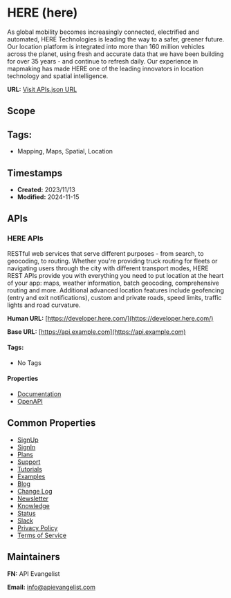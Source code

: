 # HERE (here)

As global mobility becomes increasingly connected, electrified and automated,
HERE Technologies is leading the way to a safer, greener future. Our location
platform is integrated into more than 160 million vehicles across the planet,
using fresh and accurate data that we have been building for over 35 years -
and continue to refresh daily. Our experience in mapmaking has made HERE one
of the leading innovators in location technology and spatial intelligence.

**URL:** [Visit APIs.json URL](https://raw.githubusercontent.com/apis-json/artisanal/main/apis/here.json)

## Scope


## Tags:

 - Mapping, Maps, Spatial, Location

## Timestamps

- **Created:** 2023/11/13 
- **Modified:** 2024-11-15 

## APIs

### HERE APIs

RESTful web services that serve different purposes - from search, to
geocoding, to routing. Whether you're providing truck routing for fleets
or navigating users through the city with different transport modes, HERE
REST APIs provide you with everything you need to put location at the
heart of your app: maps, weather information, batch geocoding,
comprehensive routing and more. Additional advanced location features
include geofencing (entry and exit notifications), custom and private
roads, speed limits, traffic lights and road curvature.

**Human URL:** [https://developer.here.com/](https://developer.here.com/)

**Base URL:** [https://api.example.com](https://api.example.com)


#### Tags:

 - No Tags

#### Properties

- [Documentation](https://developer.here.com/develop/rest-apis)
- [OpenAPI](https://fleet.ls.hereapi.com/v3/api-docs?apiKey=YOUR_API_KEY)

## Common Properties

- [SignUp](https://platform.here.com/sign-up)
- [SignIn](https://platform.here.com/portal/)
- [Plans](https://www.here.com/get-started/pricing)
- [Support](https://developer.here.com/help)
- [Tutorials](https://developer.here.com/tutorials)
- [Examples](https://developer.here.com/examples)
- [Blog](https://www.here.com/company/blog?type=developer)
- [Change Log](https://developer.here.com/documentation/changelog/index.html)
- [Newsletter](https://developer.here.com/newsletter)
- [Knowledge](https://knowledge.here.com/csm_kb)
- [Status](https://status.here.com/status)
- [Slack](
https://join.slack.com/t/heredev/shared_invite/zt-1tog8frbk-Y8KUaHhbYGtpFPgsmXl5Fw)
- [Privacy Policy](https://legal.here.com/privacy/policy)
- [Terms of Service](https://legal.here.com/terms/serviceterms)

## Maintainers

**FN:** API Evangelist

**Email:** info@apievangelist.com

